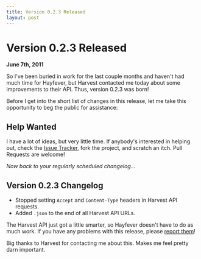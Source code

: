 ```yaml
---
title: Version 0.2.3 Released
layout: post
---
```


# Version 0.2.3 Released

**June 7th, 2011**

So I've been buried in work for the last couple months and haven't had much time for Hayfever, but Harvest contacted me today about some improvements to their API. Thus, version 0.2.3 was born!

Before I get into the short list of changes in this release, let me take this opportunity to beg the public for assistance: 

## Help Wanted

I have a lot of ideas, but very little time. If anybody's interested in helping out, check the [Issue Tracker](https://github.com/mikedamage/hayfever-chrome/issues), fork the project, and scratch an itch. Pull Requests are welcome!

_Now back to your regularly scheduled changelog..._

## Version 0.2.3 Changelog

* Stopped setting `Accept` and `Content-Type` headers in Harvest API requests.
* Added `.json` to the end of all Harvest API URLs.

The Harvest API just got a little smarter, so Hayfever doesn't have to do as much work. If you have any problems with this release, please [report them](https://github.com/mikedamage/hayfever-chrome/issues)!

Big thanks to Harvest for contacting me about this. Makes me feel pretty darn important.
